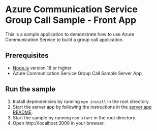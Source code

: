 # Azure Communication Service Group Call Sample - Front App

This is a sample application to demonstrate how to use Azure Communication Service to build a group call application.

## Prerequisites

- [Node.js](https://nodejs.org/en/download/) version 18 or higher
- Azure Communication Service Group Call Sample Server App

## Run the sample

1. Install dependencies by running `npm install` in the root directory.
2. Start the server app by following the instructions in the [server app README](../server/README.md).
3. Start the sample by running `npm start` in the root directory.
4. Open http://localhost:3000 in your browser.
